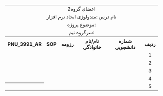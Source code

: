 <table style="width:100%">

<tr>
<td colspan="7" align="center">اعضای گروه2</td>
</tr>

  
<tr>
<td colspan="7"  align="center">نام درس :متدولوژی ایجاد نرم افزار</td>
</tr>

<tr>
<td colspan="7"  align="center">موضوع پروژه:</td>
</tr>

<tr>
<td colspan="7"   align="center">سرگروه تیم:</td>
</tr>

<tr>
 <th  align="center">PNU_3991_AR</th>
 <th  align="center">SOP</th>
 <th  align="center">رزومه</th>
 <th  align="center">نام/نام خانوادگی</th>
 <th  align="center">شماره دانشجویی</th>
 <th  align="center">ردیف</th>
 </tr>
 
 <tr>
 <td  align="center"></td>
 <td  align="center"></td>
 <td  align="center"></td>
 <td  align="center"></td>
 <td  align="center"></td>
 <td align="center">1</td>
 </tr>
 
 <tr>
 <td  align="center"></td> 
 <td  align="center"></td>
 <td  align="center"></td>
 <td  align="center"></td>
 <td  align="center"></td>
 <td align="center">2</td>
 </tr>
 
 <tr>
 <td  align="center"></td> 
 <td  align="center"></td>
 <td  align="center"></td>
 <td  align="center"></td>
 <td  align="center"></td>
 <td align="center">3</td>
 </tr>
 
 <tr>
 <td  align="center"></td>
 <td  align="center"></td>
 <td  align="center"></td>
 <td  align="center"></td>
 <td  align="center"></td>
 <td align="center">4</td>
 </tr>
 
 <tr>
 <tr>
 <th  align="center"></th>
 <td  align="center"></td>
 <td  align="center"></td>
 <td  align="center"></td>
 <td  align="center"></td>
 <td align="center">5</td>
 </tr> 
 </tr>
 
 
</table>

